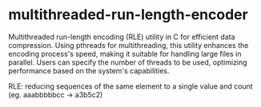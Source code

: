 # multithreaded-run-length-encoder
Multithreaded run-length encoding (RLE) utility in C for efficient data compression. Using pthreads for multithreading, this utility enhances the encoding process's speed, making it suitable for handling large files in parallel. Users can specify the number of threads to be used, optimizing performance based on the system's capabilities.

RLE: reducing sequences of the same element to a single value and count (eg. aaabbbbbcc -> a3b5c2)


